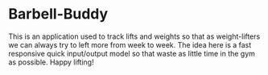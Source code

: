 # Barbell-Buddy
This is an application used to track lifts and weights so that as weight-lifters we can always try to left more from week to week.  The idea here is a fast responsive quick input/output model so that waste as little time in the gym as possible.  Happy lifting!
